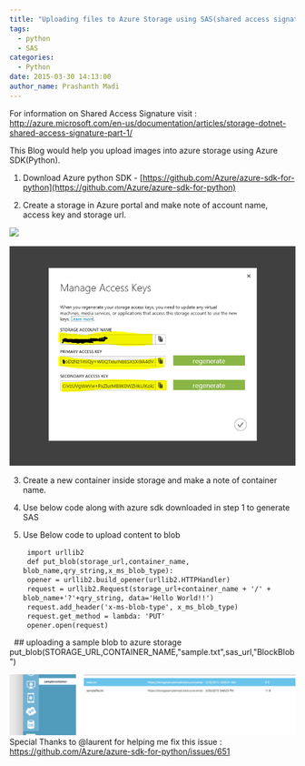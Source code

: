 ```yaml
---
title: "Uploading files to Azure Storage using SAS(shared access signature) - Python"
tags:
  - python
  - SAS
categories:
  - Python
date: 2015-03-30 14:13:00
author_name: Prashanth Madi
---
```


For information on Shared Access Signature visit : http://azure.microsoft.com/en-us/documentation/articles/storage-dotnet-shared-access-signature-part-1/ 

This Blog would help you upload images into azure storage using Azure SDK(Python). 

1) Download Azure python SDK - [https://github.com/Azure/azure-sdk-for-python](https://github.com/Azure/azure-sdk-for-python) 

2) Create a storage in Azure portal and make note of account name, access key and storage url.   

[![](/media/2019/03/6303.access%20key.jpg)](/media/2019/03/6303.access%20key.jpg) 

[![](/media/2019/03/6433.storage_account_name.PNG)](/media/2019/03/6433.storage_account_name.PNG) 

3) Create a new container inside storage and make a note of container name. 

4) Use below code along with azure sdk downloaded in step 1 to generate SAS  

5) Use Below code to upload content to blob  

        import urllib2
        def put_blob(storage_url,container_name, blob_name,qry_string,x_ms_blob_type):
        opener = urllib2.build_opener(urllib2.HTTPHandler)
        request = urllib2.Request(storage_url+container_name + '/' + blob_name+'?'+qry_string, data='Hello World!!')
        request.add_header('x-ms-blob-type', x_ms_blob_type)
        request.get_method = lambda: 'PUT'
        opener.open(request)

  ## uploading a sample blob to azure storage put\_blob(STORAGE\_URL,CONTAINER\_NAME,"sample.txt",sas\_url,"BlockBlob")   

[![](/media/2019/03/8662.uploaded_file.PNG)](/media/2019/03/8662.uploaded_file.PNG) Special Thanks to @laurent for helping me fix this issue : https://github.com/Azure/azure-sdk-for-python/issues/651